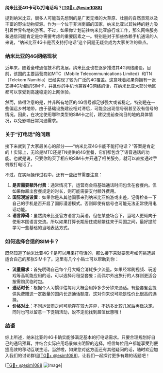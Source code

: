 **纳米比亚4G卡可以打电话吗？[[TG💪+ @esim1088](https://t.me/s/esim1088)]**

提到纳米比亚，很多人可能首先想到的是广袤无垠的大草原、壮丽的自然景观以及丰富的野生动物资源。作为一个位于非洲南部的国家，纳米比亚以其独特的魅力吸引着世界各地的游客。不过，如果你计划前往纳米比亚旅行或工作，那么网络服务和通信问题肯定是你需要考虑的重要因素之一。特别是对于那些依赖手机通讯的人来说，“纳米比亚4G卡是否支持打电话”这个问题无疑会成为大家关注的重点。

### 纳米比亚的4G网络现状

近年来，随着全球通信技术的发展，纳米比亚也在逐步推进其4G网络建设。目前，该国的主要运营商如MTC（Mobile Telecommunications Limited）和TN（Telekom Namibia）已经实现了较为广泛的4G覆盖。这意味着如果你拥有一张支持4G功能的SIM卡，并且你的手机也兼容4G网络的话，在纳米比亚大部分地区都可以享受到高速稳定的上网体验。

然而，值得注意的是，并非所有地区的4G信号都足够强大或者稳定。特别是在一些偏远乡村地带，由于基础设施建设相对滞后，可能会出现信号弱甚至没有信号的情况。因此，在决定使用哪种类型的SIM卡之前，建议提前查询目的地的具体情况，以免影响日常沟通需求。

### 关于“打电话”的问题

接下来就到了大家最关心的部分——“纳米比亚4G卡能不能打电话？”答案是肯定的！实际上，无论是MTC还是TN提供的4G套餐，它们都包含了语音通话的功能。也就是说，只要你购买了相应的SIM卡并开通了相关服务，就可以直接通过手机拨打电话了。

不过，在实际操作过程中，还有一些细节需要注意：

1. **是否需要额外付费**：通常情况下，运营商会将基础通话时间包含在套餐内。但如果你超出套餐规定的时长，则可能需要支付额外费用。
2. **国际漫游设置**：如果你是从其他国家来到纳米比亚旅游或出差，记得检查一下自己的手机是否开启了国际漫游模式。否则即使有信号也可能无法正常使用电话功能。
3. **语言障碍**：虽然纳米比亚官方语言为英语，但在某些场合下，当地人更倾向于使用本国语言交流。所以如果打算长期居住或频繁往来于两国之间，最好提前学习一些基础的当地表达方式。

### 如何选择合适的SIM卡？

既然知道了纳米比亚4G卡是可以用来打电话的，那么接下来就要思考如何挑选最适合自己的那张SIM卡了。这里有几个小贴士可以帮助到你：

- **流量需求**：首先明确自己每个月大概会消耗多少流量。如果经常刷视频、玩游戏等高耗能应用的话，可以选择月租型套餐；而偶尔外出旅行的人群则更适合按需购买临时包。
- **通话时长**：根据个人习惯评估每月大概会用掉多少分钟来通话。有些套餐会提供免费赠送一定数量的国内长途通话额度，这对你来说可能是性价比很高的选择。
- **价格对比**：不同运营商之间可能存在较大差异，不妨多比较几家后再做决定。同时也可以留意一下促销活动，说不定能找到超值优惠哦！

### 结语

综上所述，纳米比亚的4G卡确实能够满足基本的打电话需求。只要合理规划好自己的通讯预算，并结合实际应用场景做出明智的选择，相信每位用户都能享受到便捷高效的移动互联生活。当然啦，如果您对这方面还有其他疑问的话，随时欢迎加入我们的讨论群组[[TG💪+ @esim1088](https://t.me/s/esim1088)]，让我们一起探讨更多有趣的话题吧！

[[TG💪+ @esim1088](https://t.me/s/esim1088) ![Image](https://i.postimg.cc/4NQfJmqS/Snipaste-2025-05-13-00-14-12.png)]
